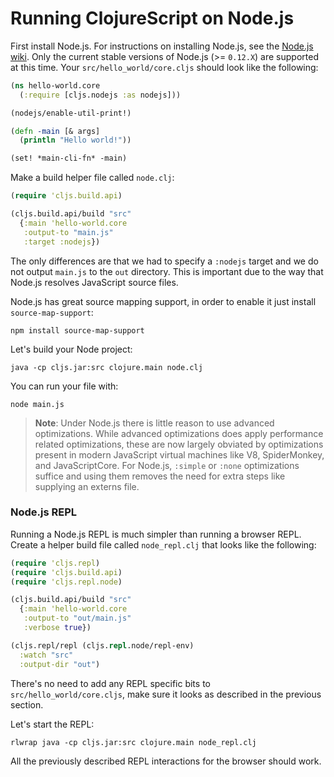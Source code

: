 # Running ClojureScript on Node.js


First install Node.js. For instructions on installing Node.js, see the
[Node.js wiki](https://github.com/joyent/node/wiki/Installation). Only
the current stable versions of Node.js (>= `0.12.X`) are supported at
this time. Your `src/hello_world/core.cljs` should look like the following:

```clj
(ns hello-world.core
  (:require [cljs.nodejs :as nodejs]))

(nodejs/enable-util-print!)

(defn -main [& args]
  (println "Hello world!"))

(set! *main-cli-fn* -main)
```

Make a build helper file called `node.clj`:

```clj
(require 'cljs.build.api)

(cljs.build.api/build "src"
  {:main 'hello-world.core
   :output-to "main.js"
   :target :nodejs})
```

The only differences are that we had to specify a `:nodejs` target and
we do not output `main.js` to the `out` directory. This is important
due to the way that Node.js resolves JavaScript source files.

Node.js has great source mapping support, in order to enable it just
install `source-map-support`:

```
npm install source-map-support
```

Let's build your Node project:

```
java -cp cljs.jar:src clojure.main node.clj
```

You can run your file with:

```
node main.js
```

> **Note**: Under Node.js there is little reason to use advanced optimizations. While advanced optimizations does apply performance related optimizations, these are now largely obviated by optimizations present in modern JavaScript virtual machines like V8, SpiderMonkey, and JavaScriptCore. For Node.js, `:simple` or `:none` optimizations suffice and using them removes the need for extra steps like supplying an externs file.



### Node.js REPL

Running a Node.js REPL is much simpler than running a browser
REPL. Create a helper build file called `node_repl.clj` that looks
like the following:

```clj
(require 'cljs.repl)
(require 'cljs.build.api)
(require 'cljs.repl.node)

(cljs.build.api/build "src"
  {:main 'hello-world.core
   :output-to "out/main.js"
   :verbose true})

(cljs.repl/repl (cljs.repl.node/repl-env)
  :watch "src"
  :output-dir "out")
```

There's no need to add any REPL specific bits to
`src/hello_world/core.cljs`, make sure it looks as described in the
previous section.

Let's start the REPL:

```
rlwrap java -cp cljs.jar:src clojure.main node_repl.clj
```

All the previously described REPL interactions for the browser should work.
